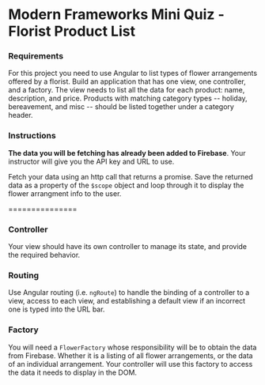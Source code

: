 # Modern Frameworks Mini Quiz - Florist Product List

### Requirements
For this project you need to use Angular to list types of flower arrangements offered by a florist.
Build an application that has one view, one controller, and a factory. The view needs to list all the data for each product: name, description, and price. Products with matching category types -- holiday, bereavement, and misc -- should be listed together under a category header.  

### Instructions
__The data you will be fetching has already been added to Firebase__. Your instructor will give you the API key and URL to use.  

Fetch your data using an http call that returns a promise. Save the returned data as a property of the `$scope` object and loop through it to display the flower arrangment info to the user.

===============

### Controller

Your view should have its own controller to manage its state, and provide the required behavior.

### Routing

Use Angular routing (i.e. `ngRoute`) to handle the binding of a controller to a view, access to each view, and establishing a default view if an incorrect one is typed into the URL bar.

### Factory

You will need a `FlowerFactory` whose responsibility will be to obtain the data from Firebase. Whether it is a listing of all flower arrangements, or the data of an individual arrangement. Your controller will use this factory to access the data it needs to display in the DOM.

